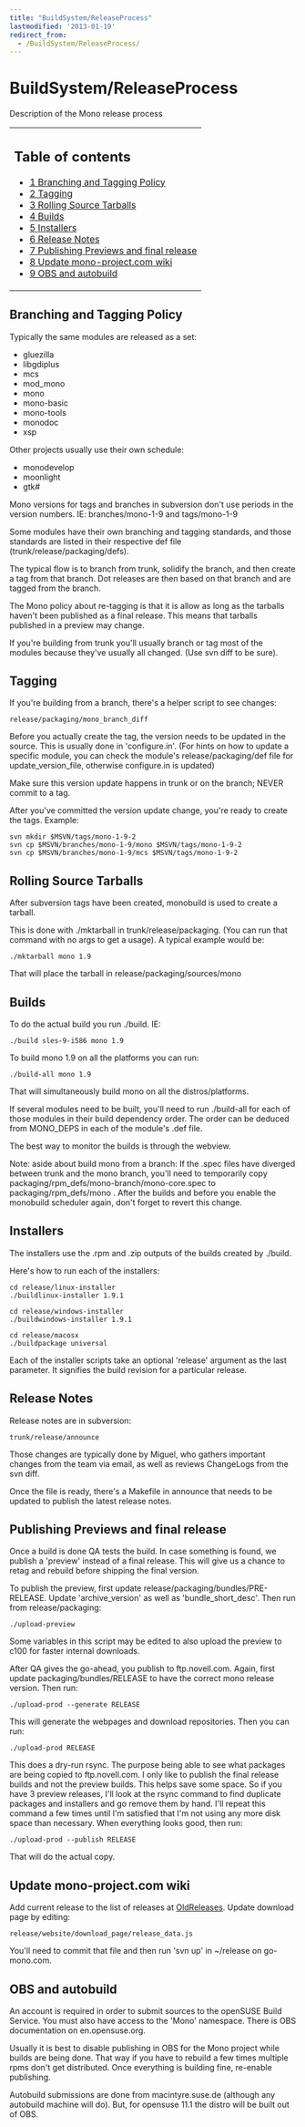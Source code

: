 ```yaml
---
title: "BuildSystem/ReleaseProcess"
lastmodified: '2013-01-19'
redirect_from:
  - /BuildSystem/ReleaseProcess/
---
```


BuildSystem/ReleaseProcess
==========================

Description of the Mono release process

<table>
<col width="100%" />
<tbody>
<tr class="odd">
<td align="left"><h2>Table of contents</h2>
<ul>
<li><a href="#branching-and-tagging-policy">1 Branching and Tagging Policy</a></li>
<li><a href="#tagging">2 Tagging</a></li>
<li><a href="#rolling-source-tarballs">3 Rolling Source Tarballs</a></li>
<li><a href="#builds">4 Builds</a></li>
<li><a href="#installers">5 Installers</a></li>
<li><a href="#release-notes">6 Release Notes</a></li>
<li><a href="#publishing-previews-and-final-release">7 Publishing Previews and final release</a></li>
<li><a href="#update-mono-projectcom-wiki">8 Update mono-project.com wiki</a></li>
<li><a href="#obs-and-autobuild">9 OBS and autobuild</a></li>
</ul></td>
</tr>
</tbody>
</table>

Branching and Tagging Policy
----------------------------

Typically the same modules are released as a set:

-   gluezilla
-   libgdiplus
-   mcs
-   mod_mono
-   mono
-   mono-basic
-   mono-tools
-   monodoc
-   xsp

Other projects usually use their own schedule:

-   monodevelop
-   moonlight
-   gtk#

Mono versions for tags and branches in subversion don't use periods in the version numbers. IE: branches/mono-1-9 and tags/mono-1-9

Some modules have their own branching and tagging standards, and those standards are listed in their respective def file (trunk/release/packaging/defs).

The typical flow is to branch from trunk, solidify the branch, and then create a tag from that branch. Dot releases are then based on that branch and are tagged from the branch.

The Mono policy about re-tagging is that it is allow as long as the tarballs haven't been published as a final release. This means that tarballs published in a preview may change.

If you're building from trunk you'll usually branch or tag most of the modules because they've usually all changed. (Use svn diff to be sure).

Tagging
-------

If you're building from a branch, there's a helper script to see changes:

    release/packaging/mono_branch_diff

Before you actually create the tag, the version needs to be updated in the source. This is usually done in 'configure.in'. (For hints on how to update a specific module, you can check the module's release/packaging/def file for update_version_file, otherwise configure.in is updated)

Make sure this version update happens in trunk or on the branch; NEVER commit to a tag.

After you've committed the version update change, you're ready to create the tags. Example:

    svn mkdir $MSVN/tags/mono-1-9-2
    svn cp $MSVN/branches/mono-1-9/mono $MSVN/tags/mono-1-9-2
    svn cp $MSVN/branches/mono-1-9/mcs $MSVN/tags/mono-1-9-2

Rolling Source Tarballs
-----------------------

After subversion tags have been created, monobuild is used to create a tarball.

This is done with ./mktarball in trunk/release/packaging. (You can run that command with no args to get a usage). A typical example would be:

    ./mktarball mono 1.9

That will place the tarball in release/packaging/sources/mono

Builds
------

To do the actual build you run ./build. IE:

    ./build sles-9-i586 mono 1.9

To build mono 1.9 on all the platforms you can run:

    ./build-all mono 1.9

That will simultaneously build mono on all the distros/platforms.

If several modules need to be built, you'll need to run ./build-all for each of those modules in their build dependency order. The order can be deduced from MONO_DEPS in each of the module's .def file.

The best way to monitor the builds is through the webview.

Note: aside about build mono from a branch: If the .spec files have diverged between trunk and the mono branch, you'll need to temporarily copy packaging/rpm_defs/mono-branch/mono-core.spec to packaging/rpm_defs/mono . After the builds and before you enable the monobuild scheduler again, don't forget to revert this change.

Installers
----------

The installers use the .rpm and .zip outputs of the builds created by ./build.

Here's how to run each of the installers:

    cd release/linux-installer
    ./buildlinux-installer 1.9.1

    cd release/windows-installer
    ./buildwindows-installer 1.9.1

    cd release/macosx
    ./buildpackage universal

Each of the installer scripts take an optional 'release' argument as the last parameter. It signifies the build revision for a particular release.

Release Notes
-------------

Release notes are in subversion:

    trunk/release/announce

Those changes are typically done by Miguel, who gathers important changes from the team via email, as well as reviews ChangeLogs from the svn diff.

Once the file is ready, there's a Makefile in announce that needs to be updated to publish the latest release notes.

Publishing Previews and final release
-------------------------------------

Once a build is done QA tests the build. In case something is found, we publish a 'preview' instead of a final release. This will give us a chance to retag and rebuild before shipping the final version.

To publish the preview, first update release/packaging/bundles/PRE-RELEASE. Update 'archive_version' as well as 'bundle_short_desc'. Then run from release/packaging:

    ./upload-preview

Some variables in this script may be edited to also upload the preview to c100 for faster internal downloads.

After QA gives the go-ahead, you publish to ftp.novell.com. Again, first update packaging/bundles/RELEASE to have the correct mono release version. Then run:

    ./upload-prod --generate RELEASE

This will generate the webpages and download repositories. Then you can run:

    ./upload-prod RELEASE

This does a dry-run rsync. The purpose being able to see what packages are being copied to ftp.novell.com. I only like to publish the final release builds and not the preview builds. This helps save some space. So if you have 3 preview releases, I'll look at the rsync command to find duplicate packages and installers and go remove them by hand. I'll repeat this command a few times until I'm satisfied that I'm not using any more disk space than necessary. When everything looks good, then run:

    ./upload-prod --publish RELEASE

That will do the actual copy.

Update mono-project.com wiki
----------------------------

Add current release to the list of releases at [OldReleases](/OldReleases). Update download page by editing:

    release/website/download_page/release_data.js

You'll need to commit that file and then run 'svn up' in \~/release on go-mono.com.

OBS and autobuild
-----------------

An account is required in order to submit sources to the openSUSE Build Service. You must also have access to the 'Mono' namespace. There is OBS documentation on en.opensuse.org.

Usually it is best to disable publishing in OBS for the Mono project while builds are being done. That way if you have to rebuild a few times multiple rpms don't get distributed. Once everything is building fine, re-enable publishing.

Autobuild submissions are done from macintyre.suse.de (although any autobuild machine will do). But, for opensuse 11.1 the distro will be built out of OBS.
